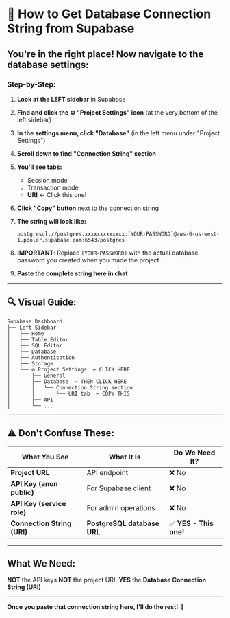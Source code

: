 # 📍 How to Get Database Connection String from Supabase

## You're in the right place! Now navigate to the database settings:

### Step-by-Step:

1. **Look at the LEFT sidebar** in Supabase

2. **Find and click the ⚙️ "Project Settings" icon** (at the very bottom of the left sidebar)

3. **In the settings menu, click "Database"** (in the left menu under "Project Settings")

4. **Scroll down to find "Connection String" section**

5. **You'll see tabs:**
   - Session mode
   - Transaction mode
   - **URI** ← Click this one!

6. **Click "Copy" button** next to the connection string

7. **The string will look like:**
   ```
   postgresql://postgres.xxxxxxxxxxxxx:[YOUR-PASSWORD]@aws-0-us-west-1.pooler.supabase.com:6543/postgres
   ```

8. **IMPORTANT**: Replace `[YOUR-PASSWORD]` with the actual database password you created when you made the project

9. **Paste the complete string here in chat**

---

## 🔍 Visual Guide:

```
Supabase Dashboard
├── Left Sidebar
│   ├── Home
│   ├── Table Editor
│   ├── SQL Editor
│   ├── Database
│   ├── Authentication
│   ├── Storage
│   └── ⚙️ Project Settings  ← CLICK HERE
│       ├── General
│       ├── Database  ← THEN CLICK HERE
│       │   └── Connection String section
│       │       └── URI tab  ← COPY THIS
│       ├── API
│       └── ...
```

---

## ⚠️ Don't Confuse These:

| What You See | What It Is | Do We Need It? |
|--------------|------------|----------------|
| **Project URL** | API endpoint | ❌ No |
| **API Key (anon public)** | For Supabase client | ❌ No |
| **API Key (service role)** | For admin operations | ❌ No |
| **Connection String (URI)** | **PostgreSQL database URL** | ✅ **YES - This one!** |

---

## What We Need:

**NOT** the API keys
**NOT** the project URL
**YES** the **Database Connection String (URI)**

---

**Once you paste that connection string here, I'll do the rest!** 🚀

